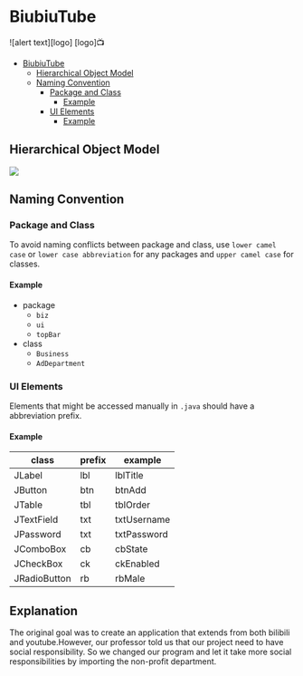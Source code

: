 # BiubiuTube
![alert text][logo]
[logo]:tv:
- [BiubiuTube](#biubiutube)
    - [Hierarchical Object Model](#hierarchical-object-model)
    - [Naming Convention](#naming-convention)
        - [Package and Class](#package-and-class)
            - [Example](#example)
        - [UI Elements](#ui-elements)
            - [Example](#example)

## Hierarchical Object Model
![](https://bytebucket.org/zhongjiehe/aed_assignments/raw/33ebf8b7559e97c8d22b5bcf46cffa65aaa9e632/FinalProject/Documents/Hierarchical%20Object%20Model.png?token=748c1f09976231be1fdd67fa5a7c5fa6eaa7cd74)

## Naming Convention
### Package and Class
To avoid naming conflicts between package and class, use `lower camel case` or `lower case abbreviation` for any packages and `upper camel case` for classes.  
#### Example
- package
    - `biz`
    - `ui`
    - `topBar`
- class
    - `Business`
    - `AdDepartment`

### UI Elements
Elements that might be accessed manually in `.java` should have a abbreviation prefix.

#### Example
| class        | prefix | example     |
|--------------|--------|-------------|
| JLabel       | lbl    | lblTitle    |
| JButton      | btn    | btnAdd      |
| JTable       | tbl    | tblOrder    |
| JTextField   | txt    | txtUsername |
| JPassword    | txt    | txtPassword |
| JComboBox    | cb     | cbState     |
| JCheckBox    | ck     | ckEnabled   |
| JRadioButton | rb     | rbMale      |

## Explanation
The original goal was to create an application that extends from both bilibili and youtube.However, our professor told us that our project need to have social responsibility. So we changed our program and let it take more social responsibilities by importing the non-profit department.
